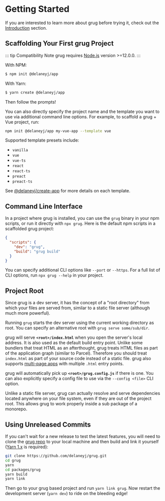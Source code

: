 # Getting Started

If you are interested to learn more about grug before trying it, check out the [Introduction](./introduction) section.

## Scaffolding Your First grug Project

::: tip Compatibility Note
grug requires [Node.js](https://nodejs.org/en/) version >=12.0.0.
:::

With NPM:

```bash
$ npm init @delaneyj/app
```

With Yarn:

```bash
$ yarn create @delaneyj/app
```

Then follow the prompts!

You can also directly specify the project name and the template you want to use via additional command line options. For example, to scaffold a grug + Vue project, run:

```bash
npm init @delaneyj/app my-vue-app --template vue
```

Supported template presets include:

- `vanilla`
- `vue`
- `vue-ts`
- `react`
- `react-ts`
- `preact`
- `preact-ts`

See [@delaneyj/create-app](https://github.com/delaneyj/grug/tree/main/packages/create-app) for more details on each template.

## Command Line Interface

In a project where grug is installed, you can use the `grug` binary in your npm scripts, or run it directly with `npx grug`. Here is the default npm scripts in a scaffolded grug project:

```json
{
  "scripts": {
    "dev": "grug",
    "build": "grug build"
  }
}
```

You can specify additional CLI options like `--port` or `--https`. For a full list of CLI options, run `npx grug --help` in your project.

## Project Root

Since grug is a dev server, it has the concept of a "root directory" from which your files are served from, similar to a static file server (although much more powerful).

Running `grug` starts the dev server using the current working directory as root. You can specify an alternative root with `grug serve some/sub/dir`.

grug will serve **`<root>/index.html`** when you open the server's local address. It is also used as the default build entry point. Unlike some bundlers that treat HTML as an afterthought, grug treats HTML files as part of the application graph (similar to Parcel). Therefore you should treat `index.html` as part of your source code instead of a static file. grug also supports [multi-page apps](./build#multi-page-app) with multiple `.html` entry points.

grug will automatically pick up **`<root>/grug.config.js`** if there is one. You can also explicitly specify a config file to use via the `--config <file>` CLI option.

Unlike a static file server, grug can actually resolve and serve dependencies located anywhere on your file system, even if they are out of the project root. This allows grug to work properly inside a sub package of a monorepo.

## Using Unreleased Commits

If you can't wait for a new release to test the latest features, you will need to clone the [grug repo](https://github.com/delaneyj/grug) to your local machine and then build and link it yourself ([Yarn 1.x](https://classic.yarnpkg.com/lang/en/) is required):

```bash
git clone https://github.com/delaneyj/grug.git
cd grug
yarn
cd packages/grug
yarn build
yarn link
```

Then go to your grug based project and run `yarn link grug`. Now restart the development server (`yarn dev`) to ride on the bleeding edge!
